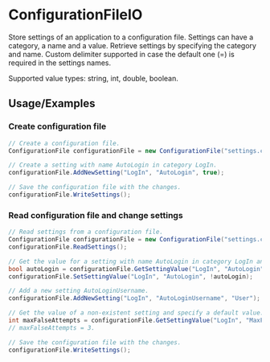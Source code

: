 
# ConfigurationFileIO

Store settings of an application to a configuration file.
Settings can have a category, a name and a value.
Retrieve settings by specifying the category and name.
Custom delimiter supported in case the default one (=) is required in the settings names.

Supported value types: string, int, double, boolean.




## Usage/Examples

### Create configuration file

```c#
// Create a configuration file.
ConfigurationFile configurationFile = new ConfigurationFile("settings.cfg");

// Create a setting with name AutoLogin in category LogIn.
configurationFile.AddNewSetting("LogIn", "AutoLogin", true);

// Save the configuration file with the changes.
configurationFile.WriteSettings();
```

### Read configuration file and change settings

```c#
// Read settings from a configuration file.
ConfigurationFile configurationFile = new ConfigurationFile("settings.cfg");
configurationFile.ReadSettings();

// Get the value for a setting with name AutoLogin in category LogIn and toggle the value.
bool autoLogin = configurationFile.GetSettingValue("LogIn", "AutoLogin").AsBoolean();
configurationFile.SetSettingValue("LogIn", "AutoLogin", !autoLogin);

// Add a new setting AutoLoginUsername.
configurationFile.AddNewSetting("LogIn", "AutoLoginUsername", "User");

// Get the value of a non-existent setting and specify a default value.
int maxFalseAttempts = configurationFile.GetSettingValue("LogIn", "MaxFalseAttempts").AsInteger(3);
// maxFalseAttempts = 3.

// Save the configuration file with the changes.
configurationFile.WriteSettings();
```

